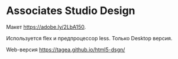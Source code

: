 # Associates Studio Design

Макет https://adobe.ly/2LbA150. 

Используется flex и предпроцессор less.
Только Desktop версия.

Web-версия https://tagea.github.io/html5-dsgn/
